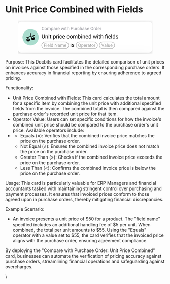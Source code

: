 # Unit Price Combined with Fields

<figure><img src="../../../.gitbook/assets/Bildschirmfoto 2024-05-02 um 14.24.55.png" alt=""><figcaption></figcaption></figure>

Purpose: This Docbits card facilitates the detailed comparison of unit prices on invoices against those specified in the corresponding purchase orders. It enhances accuracy in financial reporting by ensuring adherence to agreed pricing.

Functionality:

* Unit Price Combined with Fields: This card calculates the total amount for a specific item by combining the unit price with additional specified fields from the invoice. The combined total is then compared against the purchase order's recorded unit price for that item.
* Operator Value: Users can set specific conditions for how the invoice's combined unit price should be compared to the purchase order's unit price. Available operators include:
*
  * Equals (=): Verifies that the combined invoice price matches the price on the purchase order.
  * Not Equal (≠): Ensures the combined invoice price does not match the price on the purchase order.
  * Greater Than (>): Checks if the combined invoice price exceeds the price on the purchase order.
  * Less Than (<): Confirms the combined invoice price is below the price on the purchase order.

Usage: This card is particularly valuable for ERP Managers and financial accountants tasked with maintaining stringent control over purchasing and payment processes. It ensures that invoiced prices conform to those agreed upon in purchase orders, thereby mitigating financial discrepancies.

Example Scenario:

* An invoice presents a unit price of $50 for a product. The "field name" specified includes an additional handling fee of $5 per unit. When combined, the total per unit amounts to $55. Using the "Equals" operator with a value set to $55, the card verifies that the invoiced price aligns with the purchase order, ensuring agreement compliance.

By deploying the "Compare with Purchase Order: Unit Price Combined" card, businesses can automate the verification of pricing accuracy against purchase orders, streamlining financial operations and safeguarding against overcharges.

\


